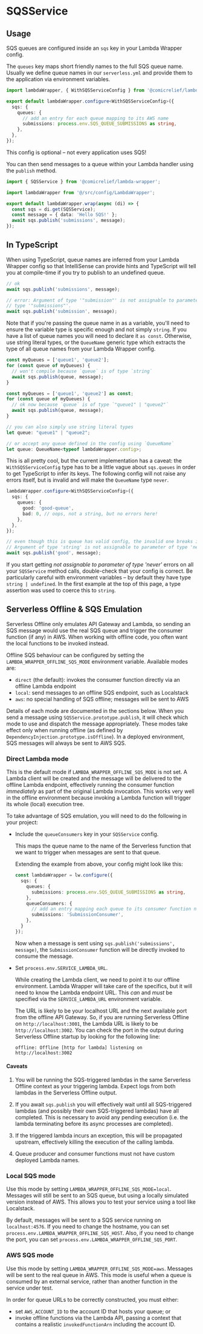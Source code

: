 # SQSService

## Usage

SQS queues are configured inside an `sqs` key in your Lambda Wrapper config.

The `queues` key maps short friendly names to the full SQS queue name. Usually we define queue names in our `serverless.yml` and provide them to the application via environment variables.

```ts
import lambdaWrapper, { WithSQSServiceConfig } from '@comicrelief/lambda-wrapper';

export default lambdaWrapper.configure<WithSQSServiceConfig>({
  sqs: {
    queues: {
      // add an entry for each queue mapping to its AWS name
      submissions: process.env.SQS_QUEUE_SUBMISSIONS as string,
    },
  },
});
```

This config is optional – not every application uses SQS!

You can then send messages to a queue within your Lambda handler using the `publish` method.

```ts
import { SQSService } from '@comicrelief/lambda-wrapper';

import lambdaWrapper from '@/src/config/LambdaWrapper';

export default lambdaWrapper.wrap(async (di) => {
  const sqs = di.get(SQSService);
  const message = { data: 'Hello SQS!' };
  await sqs.publish('submissions', message);
});
```

## In TypeScript

When using TypeScript, queue names are inferred from your Lambda Wrapper config so that IntelliSense can provide hints and TypeScript will tell you at compile-time if you try to publish to an undefined queue.

```ts
// ok
await sqs.publish('submissions', message);

// error: Argument of type '"submission"' is not assignable to parameter of
// type '"submissions"'.
await sqs.publish('submission', message);
```

Note that if you're passing the queue name in as a variable, you'll need to ensure the variable type is specific enough and not simply `string`. If you have a list of queue names you will need to declare it `as const`. Otherwise, use string literal types, or the `QueueName` generic type which extracts the type of all queue names from your Lambda Wrapper config.

```ts
const myQueues = ['queue1', 'queue2'];
for (const queue of myQueues) {
  // won't compile because `queue` is of type `string`
  await sqs.publish(queue, message);
}

const myQueues = ['queue1', 'queue2'] as const;
for (const queue of myQueues) {
  // ok now because `queue` is of type `"queue1" | "queue2"`
  await sqs.publish(queue, message);
}

// you can also simply use string literal types
let queue: "queue1" | "queue2";

// or accept any queue defined in the config using `QueueName`
let queue: QueueName<typeof lambdaWrapper.config>;
```

This is all pretty cool, but the current implementation has a caveat: the `WithSQSServiceConfig` type has to be a little vague about `sqs.queues` in order to get TypeScript to infer its keys. The following config will not raise any errors itself, but is invalid and will make the `QueueName` type `never`.

```ts
lambdaWrapper.configure<WithSQSServiceConfig>({
  sqs: {
    queues: {
      good: 'good-queue',
      bad: 0, // oops, not a string, but no errors here!
    },
  },
});

// even though this is queue has valid config, the invalid one breaks it:
// Argument of type 'string' is not assignable to parameter of type 'never'.
await sqs.publish('good', message);
```

If you start getting _not assignable to parameter of type 'never'_ errors on all your `SQSService` method calls, double-check that your config is correct. Be particularly careful with environment variables – by default they have type `string | undefined`. In the first example at the top of this page, a type assertion was used to coerce this to `string`.

## Serverless Offline & SQS Emulation

Serverless Offline only emulates API Gateway and Lambda, so sending an SQS message would use the real SQS queue and trigger the consumer function (if any) in AWS. When working with offline code, you often want the local functions to be invoked instead.

Offline SQS behaviour can be configured by setting the `LAMBDA_WRAPPER_OFFLINE_SQS_MODE` environment variable. Available modes are:

- `direct` (the default): invokes the consumer function directly via an offline Lambda endpoint
- `local`: send messages to an offline SQS endpoint, such as Localstack
- `aws`: no special handling of SQS offline; messages will be sent to AWS

Details of each mode are documented in the sections below. When you send a message using `SQSService.prototype.publish`, it will check which mode to use and dispatch the message appropriately. These modes take effect only when running offline (as defined by `DependencyInjection.prototype.isOffline`). In a deployed environment, SQS messages will always be sent to AWS SQS.

### Direct Lambda mode

This is the default mode if `LAMBDA_WRAPPER_OFFLINE_SQS_MODE` is not set. A Lambda client will be created and the message will be delivered to the offline Lambda endpoint, effectively running the consumer function _immediately_ as part of the original Lambda invocation. This works very well in the offline environment because invoking a Lambda function will trigger its whole (local) execution tree.

To take advantage of SQS emulation, you will need to do the following in your project:

- Include the `queueConsumers` key in your `SQSService` config.

  This maps the queue name to the name of the Serverless function that we want to trigger when messages are sent to that queue.

  Extending the example from above, your config might look like this:

  ```ts
  const lambdaWrapper = lw.configure({
    sqs: {
      queues: {
        submissions: process.env.SQS_QUEUE_SUBMISSIONS as string,
      },
      queueConsumers: {
        // add an entry mapping each queue to its consumer function name
        submissions: 'SubmissionConsumer',
      },
    }
  });
  ```

  Now when a message is sent using `sqs.publish('submissions', message)`, the `SubmissionConsumer` function will be directly invoked to consume the message.

- Set `process.env.SERVICE_LAMBDA_URL`.

  While creating the Lambda client, we need to point it to our offline environment. Lambda Wrapper will take care of the specifics, but it will need to know the Lambda endpoint URL. This _can_ and _must_ be specified via the `SERVICE_LAMBDA_URL` environment variable.

  The URL is likely to be your localhost URL and the next available port from the offline API Gateway. So, if you are running Serverless Offline on `http://localhost:3001`, the Lambda URL is likely to be `http://localhost:3002`. You can check the port in the output during Serverless Offline startup by looking for the following line:

  ```plaintext
  offline: Offline [http for lambda] listening on http://localhost:3002
  ```

#### Caveats

1. You will be running the SQS-triggered lambdas in the same Serverless Offline context as your triggering lambda. Expect logs from both lambdas in the Serverless Offline output.

2. If you await `sqs.publish` you will effectively wait until all SQS-triggered lambdas (and possibly their own SQS-triggered lambdas) have all completed. This is necessary to avoid any pending execution (i.e. the lambda terminating before its async processes are completed).

3. If the triggered lambda incurs an exception, this will be propagated upstream, effectively killing the execution of the calling lambda.

4. Queue producer and consumer functions must not have custom deployed Lambda names.

### Local SQS mode

Use this mode by setting `LAMBDA_WRAPPER_OFFLINE_SQS_MODE=local`. Messages will still be sent to an SQS queue, but using a locally simulated version instead of AWS. This allows you to test your service using a tool like Localstack.

By default, messages will be sent to a SQS service running on `localhost:4576`. If you need to change the hostname, you can set `process.env.LAMBDA_WRAPPER_OFFLINE_SQS_HOST`.
Also, if you need to change the port, you can set `process.env.LAMBDA_WRAPPER_OFFLINE_SQS_PORT`.

### AWS SQS mode

Use this mode by setting `LAMBDA_WRAPPER_OFFLINE_SQS_MODE=aws`. Messages will be sent to the real queue in AWS. This mode is useful when a queue is consumed by an external service, rather than another function in the service under test.

In order for queue URLs to be correctly constructed, you must either:

- set `AWS_ACCOUNT_ID` to the account ID that hosts your queue; or
- invoke offline functions via the Lambda API, passing a context that contains a realistic `invokedFunctionArn` including the account ID.
